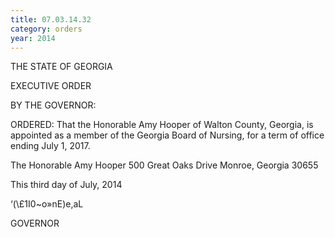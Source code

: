 ```yaml
---
title: 07.03.14.32
category: orders
year: 2014
---
```

 

THE STATE OF GEORGIA

EXECUTIVE ORDER

BY THE GOVERNOR:

ORDERED: That the Honorable Amy Hooper of Walton County, Georgia, is
appointed as a member of the Georgia Board of Nursing, for a term
of office ending July 1, 2017.

The Honorable Amy Hooper
500 Great Oaks Drive
Monroe, Georgia 30655

This third day of July, 2014

‘(\£1I0~o»nE)e,aL

GOVERNOR

